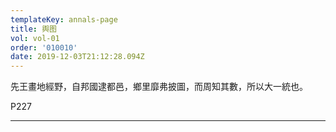 ```yaml
---
templateKey: annals-page
title: 舆图
vol: vol-01
order: '010010'
date: 2019-12-03T21:12:28.094Z
---
```


先王畫地經野，自邦國逮都邑，鄉里靡弗披圖，而周知其數，所以大一統也。

P227

---

